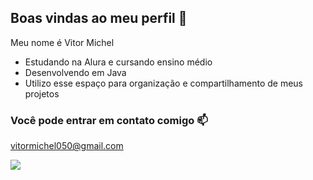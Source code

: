 ## Boas vindas ao meu perfil 🖤

Meu nome é Vitor Michel

- Estudando na Alura e cursando ensino médio
- Desenvolvendo em Java
- Utilizo esse espaço para organização e compartilhamento de meus projetos

### Você pode entrar em contato comigo 📫

vitormichel050@gmail.com

![](https://media1.tenor.com/m/5Bvr3MTimtgAAAAC/bored-anime.gif)
